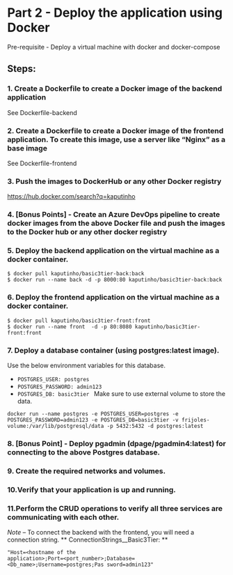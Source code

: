 
# Part 2 - Deploy the application using Docker 
Pre-requisite - Deploy a virtual machine with docker and docker-compose 

## Steps:


### 1. Create a Dockerfile to create a Docker image of the backend application
See Dockerfile-backend


### 2. Create a Dockerfile to create a Docker image of the frontend application. To create this image, use a server like “Nginx” as a base image
See Dockerfile-frontend


### 3. Push the images to DockerHub or any other Docker registry
https://hub.docker.com/search?q=kaputinho


### 4. [Bonus Points] - Create an Azure DevOps pipeline to create docker images from the above Docker file and push the images to the Docker hub or any other docker registry
 

### 5. Deploy the backend application on the virtual machine as a docker container. 
```
$ docker pull kaputinho/basic3tier-back:back
$ docker run --name back -d -p 8000:80 kaputinho/basic3tier-back:back
```

### 6. Deploy the frontend application on the virtual machine as a docker container. 
```
$ docker pull kaputinho/basic3tier-front:front
$ docker run --name front  -d -p 80:8080 kaputinho/basic3tier-front:front
```

### 7. Deploy a database container (using postgres:latest image). 
Use the below environment variables for this database. 
- `POSTGRES_USER: postgres `
- `POSTGRES_PASSWORD: admin123`
- `POSTGRES_DB: basic3tier `
Make sure to use external volume to store the data. 
```
docker run --name postgres -e POSTGRES_USER=postgres -e POSTGRES_PASSWORD=admin123 -e POSTGRES_DB=basic3tier -v frijoles-volume:/var/lib/postgresql/data -p 5432:5432 -d postgres:latest
```

### 8. [Bonus Point] - Deploy pgadmin (dpage/pgadmin4:latest) for connecting to the above Postgres database. 


### 9. Create the required networks and volumes. 


### 10.Verify that your application is up and running. 


### 11.Perform the CRUD operations to verify all three services are communicating with each other. 
*Note* – To connect the backend with the frontend, you will need a connection string. 
** ConnectionStrings__Basic3Tier: **
``````
"Host=<hostname of the 
application>;Port=<port_number>;Database=<Db_name>;Username=postgres;Pas sword=admin123" 
``````
<!--  

/////////////////////
docker pull kaputinho/basic3tier-front:front
docker run --name front  -d -p 80:8080 kaputinho/basic3tier-front:front


/////////////////////
PARA EL .NET
docker pull kaputinho/basic3tier-back:back
docker run --name back -d -p 8000:80 kaputinho/basic3tier-back:back


/////////////////////
docker run --name postgres -e POSTGRES_USER=postgres -e POSTGRES_PASSWORD=admin123 -e POSTGRES_DB=basic3tier -v frijoles-volume:/var/lib/postgresql/data -p 5432:5432 -d postgres:latest
 -->
